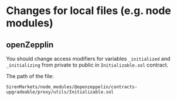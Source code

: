 # Changes for local files (e.g. node modules)

## openZepplin

You should change access modifiers for variables `_initialized` and `_initializing` from private to public in `Initializable.sol` contract.

The path of the file:

```
SirenMarkets/node_modules/@openzeppelin/contracts-upgradeable/proxy/utils/Initializable.sol
```
